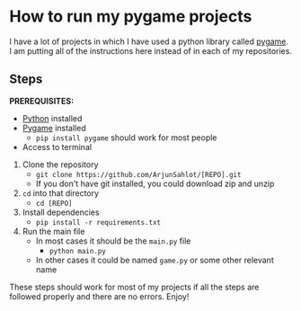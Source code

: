 # How to run my pygame projects

I have a lot of projects in which I have used a python library called [pygame](https://pygame.org). I am putting all of the instructions here instead of in each of my repositories.

## Steps

**PREREQUISITES:**

-   [Python](https://python.org) installed
-   [Pygame](https://pygame.org) installed
    -   `pip install pygame` should work for most people
-   Access to terminal

1. Clone the repository
    - `git clone https://github.com/ArjunSahlot/[REPO].git`
    - If you don't have git installed, you could download zip and unzip
2. `cd` into that directory
    - `cd [REPO]`
3. Install dependencies
    - `pip install -r requirements.txt`
4. Run the main file
    - In most cases it should be the `main.py` file
        - `python main.py`
    - In other cases it could be named `game.py` or some other relevant name

These steps should work for most of my projects if all the steps are followed properly and there are no errors. Enjoy!
